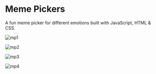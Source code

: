 # Meme Pickers
 A fun meme picker for different emotions built with JavaScript, HTML & CSS.
 
 ![mp1](https://user-images.githubusercontent.com/119573539/209990882-4fec0a57-3dd5-4529-b09b-9bf35b665507.png)
 
 ![mp2](https://user-images.githubusercontent.com/119573539/209990974-cdeffefb-14d5-4bf2-b309-36dc25d5f500.png)

![mp3](https://user-images.githubusercontent.com/119573539/209991061-a3752103-7b70-4efd-bfb3-5524b4b33a89.png)

![mp4](https://user-images.githubusercontent.com/119573539/209991135-f8dbbeb5-30ba-4f1a-82fe-60c8d87719d8.png)



